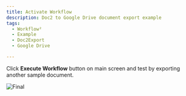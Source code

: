 ```yaml
---
title: Activate Workflow
description: Doc2 to Google Drive document export example
tags:
  - Workflow²
  - Example
  - Doc2Export
  - Google Drive

---
```


Click **Execute Workflow** button on main screen and test by exporting another sample document.

![Final](/_images/example/gdrive/image19.png)